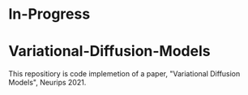 # In-Progress

# Variational-Diffusion-Models
This repositiory is code implemetion of a paper, "Variational Diffusion Models", Neurips 2021.
